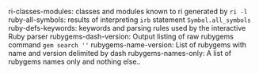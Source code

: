 ri-classes-modules: classes and modules known to ri generated by `ri -l`
ruby-all-symbols: results of interpreting `irb` statement `Symbol.all_symbols` 
ruby-defs-keywords: keywords and parsing rules used by the interactive Ruby parser
rubygems-dash-version: Output listing of raw rubygems command `gem search ''` 
rubygems-name-version: List of rubygems with name and version delimited by dash
rubygems-names-only: A list of rubygems names only and nothing else..
